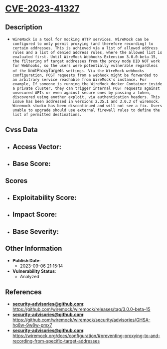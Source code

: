 
# [CVE-2023-41327](https://cve.mitre.org/cgi-bin/cvename.cgi?name=CVE-2023-41327)

## Description

- `WireMock is a tool for mocking HTTP services. WireMock can be configured to only permit proxying (and therefore recording) to certain addresses. This is achieved via a list of allowed address rules and a list of denied address rules, where the allowed list is evaluated first. Until WireMock Webhooks Extension 3.0.0-beta-15, the filtering of target addresses from the proxy mode DID NOT work for Webhooks, so the users were potentially vulnerable regardless of the `limitProxyTargets` settings. Via the WireMock webhooks configuration, POST requests from a webhook might be forwarded to an arbitrary service reachable from WireMock’s instance. For example, If someone is running the WireMock docker Container inside a private cluster, they can trigger internal POST requests against unsecured APIs or even against secure ones by passing a token, discovered using another exploit, via authentication headers. This issue has been addressed in versions 2.35.1 and 3.0.3 of wiremock. Wiremock studio has been discontinued and will not see a fix. Users unable to upgrade should use external firewall rules to define the list of permitted destinations.`

## Cvss Data

- **Access Vector**:
  - 
- **Base Score**:
  - 

## Scores

- **Exploitability Score**:
  - 
- **Impact Score**:
  - 
- **Base Severity**:
  - 

## Other Information

- **Publish Date**:
  - 2023-09-06 21:15:14
- **Vulnerability Status**:
  - Analyzed

## References

- **security-advisories@github.com**: https://github.com/wiremock/wiremock/releases/tag/3.0.0-beta-15
- **security-advisories@github.com**: https://github.com/wiremock/wiremock/security/advisories/GHSA-hq8w-9w8w-pmx7
- **security-advisories@github.com**: https://wiremock.org/docs/configuration/#preventing-proxying-to-and-recording-from-specific-target-addresses
